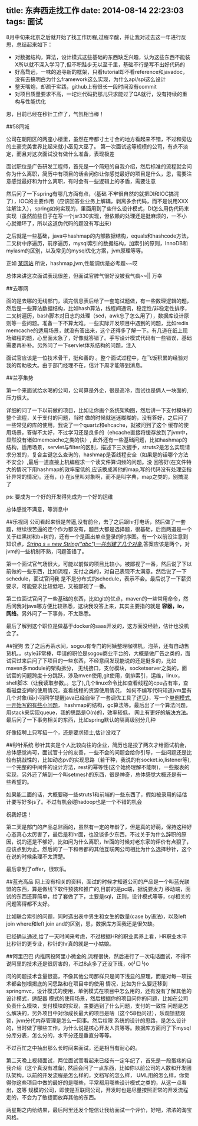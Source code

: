 title: 东奔西走找工作
date: 2014-08-14 22:23:03
tags: 面试
---

8月中旬来北京之后就开始了找工作历程,过程辛酸，并让我对过去这一年进行反思，总结起来如下：

+ 对数据结构，算法，设计模式这些基础的东西缺乏兴趣，认为这些东西不能装X所以就不深入学习了,但不积跬步无以至千里，基础不行是写不出好代码的
+ 好高骛远，一味的追寻新的框架，只看tutorial却不看reference和javadoc，没有去搞明白为什么framework这么实现，为什么api/spi这么设计
+ 整天嘴炮，却疏于实践，github上有很长一段时间没有commit
+ 对项目质量要求不高，一坨烂代码扔那儿只求能过了QA就行，没有持续的重构与性能优化

恩，目前已经在秒针工作了，气氛相当棒！

##58同城

公司在朝阳区的两座小楼里，虽然在帝都寸土寸金的地方看起来不错，不过和旁边的土豪完美世界比起来就小巫见大巫了。
第一次面试这等规模的公司，有点不淡定，而且对这次面试没有做什么准备，表现极差

面试职位是广告研发工程师，首先是一个简短的自我介绍，然后标准的流程就会问你为什么离职，简历中有项目的话会问你让你感觉最好的项目是什么，恩，需要注意感觉最好和为什么离职，有时会有一些逻辑上的矛盾，需要注意

然后问了一下spring有哪几方面有点，（基础 不牢很自然的就把DI和IOC搞混了），IOC的主要作用（应该回答业业务上解耦，剥离多余代码，而不是说用XXX注解注入），spring如何实现的，里面用到了些什么设计模式，DI怎么用伪代码来实现（虽然前些日子在写一个jsr330实现，但依赖的处理还是挺麻烦的，一不小心就循环了，所以这道伪代码的题没有写出来）

之后就是一些基础，java中hashmap的内部数据结构，equals和hashcode方法，二叉树中序遍历，前序遍历，mysql索引的数据结构，加索引的原则，InnoDB和myiasm的区别，以及常见的mysql优化方案，jvm原理等等。

正如 [某网站](http://kanzhun.com) 所说，hashmap,jvm,性能调优是必考题~~哎

总体来讲这次面试表现很差，但面试官脾气很好没被我气疯~~|| 万幸

##去哪网

面的是去哪的无线部门，填完信息表后给了一套笔试题做，有一些数理逻辑的题，然后是一些算法数据结构，比如hash算法，线程间通讯，稳定性/非稳定性排序，二叉树遍历，bash脚本对日志的处理（sed，awk忘了怎么用了），数据库设计原则等一些问题。准备一下不算太难。一些实际开发项目中遇到的问题，比如redis memcache的适用场景，就没有答出来，这个还得多了解一下。有几道在纸上现场编程的题，心里面太急了，好像就答错了。手写设计模式代码有一些错误，基础需要再补补。另外问了一下servlet体系结构的问题，注入

面试官应该是一位技术骨干，挺和善的 。整个面试过程中，在飞饭积累的经验对我的帮助极大。由于部门经理不在，估计下周才能等到消息。

##兰亭集势

第一个来面试给水喝的公司，公司算是外企，很是高冷，面试也是俩人一块面的,压力很大。

详细的问了一下以前做的项目，比如让你画个系统架构图，然后讲一下支付模块的整个流程，关于支付的问题，当时
做的时候就迷迷糊糊的，没有答好，之后问了一些常见的库的使用，我说了一个quartz和ehcache，就被问到了这个
缓存的使用场景，答得不太好，不过学习还是良多的（ehcache直接将缓存放到了jvm中，显然没有诸如memcache之类的快）,
此外还有一些基础问题，比如hashmap的结构，适用场景，servlet与filter的区别，描述下三次握手，struts2是怎么实现请求分发的，复合主键怎么查询的，hashmap是否线程安全（如果是的话哪个方法不安全）,最后一道直接上机编程求一个读文件算词频的问题。没
回答好(在文件特大的情况下用hashmap的效率蛮低的,应该换成其他的map,写的代码没有处理空指针异常的情况)。还有，{} 在js里叫对象啊，而不是叫字典，map之类的，别搞混了

ps: 要成为一个好的开发得先成为一个好的运维

总体感觉不满意，等消息中

##乐视网
公司看起来很是苦逼,没有前台，去了之后跟hr打电话，然后做了一套题，继续很苦逼的连个作为都没有，题目大都是选择题，很基础，后面两道是一个关于红黑树和b+树的，还有一个是画出单点登录的时序图。有一个以前没注意到知识点，*[String s = new String("abc")一共创建了几个对象](http://blog.csdn.net/yuanyuanmmm/article/details/4922587)*,答案应该是两个，对jvm的一些机制不熟，问题答错了。

第一个面试官气场很大，可能以前做的项目比较小，被鄙视了一番，然后说了下以前做的一些东西，比如流程，支付之类的，对自己表现不太满意。然后说了一下schedule，面试官问我
是不是分布式的schedule，表示不会。最后说了一下薪资要求，可能要求比较低吧，又被鄙视了一番。

第二位面试官问了一些基础的东西，比如git的优点，maven的一些常用命令，然后问我对java哪方便比较熟悉，这块我没答上来，其实主要指的就是 **容器，io， 网络**。另外问了一下事务，不太熟悉。

最后了解到这个职位是做基于docker的saas开发的，这方面没经验，估计也没机会了。


##搜狗
去了之后再茶水间，sogou有专门的阿姨整理咖啡机，泡茶，还有自动售货机。。style非常棒，申请的职位是sogou商业平台的，大概是做广告之类的，面试官过来后问了下项目的一些东西，不经意间发现能说的还是挺多的，比如 maven多module的架构拆分，
无线接口，支付模块，socketserver之类的，面试官的问题跨度十分跳跃，涉及mven使用,git使用，倒排索引，运维，linux，shell脚本（让我读取参数。。忘了),几个linux命令比如查看线程的cpu占有率，查看磁盘空间的使用情况，查看线程的资源使用情况，
如何不编写代码知道jvm里有几个对象(经小羽同学提醒java已经自带了一套调优工具了[详见](http://benlocke.blog.163.com/blog/static/213843169201211279461359/))，写一个[单例模式,一开始写的有些小问题](https://code.csdn.net/snippets/455752)，
hashmap的结构，gc算法等。最后出了一个算法问题，用stack来实现queue，我的思路是O(n)的，效率较低，
网上有更好的[解决方法](http://www.cnblogs.com/wanghui9072229/archive/2011/11/22/2259391.html)。最后问了一下事务相关的东西，比如spring默认的隔离级别分几种

好像招聘上只写招一个，还是要求硕士,估计没戏了


##秒针系统
秒针其实是个人比较向往的企业，简历也是投了两次才给面试机会，总体感觉尚可，面试官十分的友善，一些不会的问题会给你引导，一些问题还是比较有挑战性的，比如动态pv的实现思路（若干种，我说的有socket.io,listener等),一个完整的中间件的设计方法，rest的幂等性(这个始终理解不能啊)，一些报表的实现，另外还了解到一个叫setmesh的东西，很是神奇，总体感觉大概还是有一些希望的。

如果能二面的话，大概要碰一些struts1和前端的一些东西了，假如被录用的话估计要写好多js了。不过有机会碰hadoop也是一个不错的机会

祝我好运！

第二天是部门的产品总监面的，虽然有一定的年龄了，但是真的好萌，保持这种好心态真心太厉害了，最后是和hr面，也没谈多少东西，不过关于为什么辞职的原因，说的还是不够好，比如问为什么离职，hr面的时候对老东家的评价有点狠了，应该点到为止。然后问了一下和帝都的其他互联网公司相比为什么选择秒针，这个在说的时候条理不太清楚。

最后拿到了offer，很欢乐。

##蓝光高品
网上没有相关的资料，面试的时候才知道公司的产品是一个叫蓝光联盟的东西，算是做线下软件预装和推广的,目前的是pc端，据说要发力
移动端，面试的东西还算简单，给了套做了下，主要是sql，正则，设计模式等等，sql相关的问题答得都不太好。

比如联合索引的问题，同时选出表中男生和女生的数量(case by语法)，以及left join where和left join and的区别，恩，数据库方面我还是很欠缺。

已经确认通过,给了一天时间来考虑，不过根据HR的职业素养上看，HR职业水平比秒针的更专业，秒针的hr真的就是一小姑娘。

##阿里巴巴
内推网投阿里小微金的,流程很快，然后进行了一次电话面试，不得不说阿里的技术还是很厉害的，不过8点多了还没下班，o(╯□╰)o


问的问题技术含量很高，不像其他公司那样只是问下浅显的原理，而是对每一项技术都会刨根揭底的问思路和在项目中的使用
情况，比如为什么要迁移到springmvc，设计模式的使用，单例模式在项目中怎么用的，还有没有了解其他的设计模式，适配器
模式的使用场景，然后根据你的项目问你的问题，比如在公司负责什么模块，支付模块的实现，主要遇到了什么问题，支付的一致性
问题是怎么解决的，另外项目中对你成长最大的项目是啥（这个58也问过），乐观锁悲观锁，jvm分代内存管理是怎么一回事。然后权限
系统的设计的思路，是怎么设计的，当时做了哪些工作，为什么说是核心开发人员等等。数据库方面问了下mysql分库分表，怎么分的，水平分还是垂直分等等。

不过百忙之中抽出那么长时间来面试，还是相当有耐心的。

第二天晚上视频面试，两位面试官看起来已经有一定年纪了，首先是一段蛋疼的自我介绍（这个真没有准备),
然后会问了一点东西，比如你以前公司的人数和开发团队架构，以前的开发流程是怎么样的，文档写的怎么样，
UML用的怎么样，你觉得你这些项目中做的最好的是哪些，平常都用哪些设计模式之类的，从这一点看出，这等
规模的公司，即使是互联网公司，开发时也是尽量按照正常的开发流程走的，不会为了敏捷而放弃其他的东西。

两星期之内给结果，最后阿里还发个短信让我给面试一个评价，好吧，浓浓的淘宝风格。
